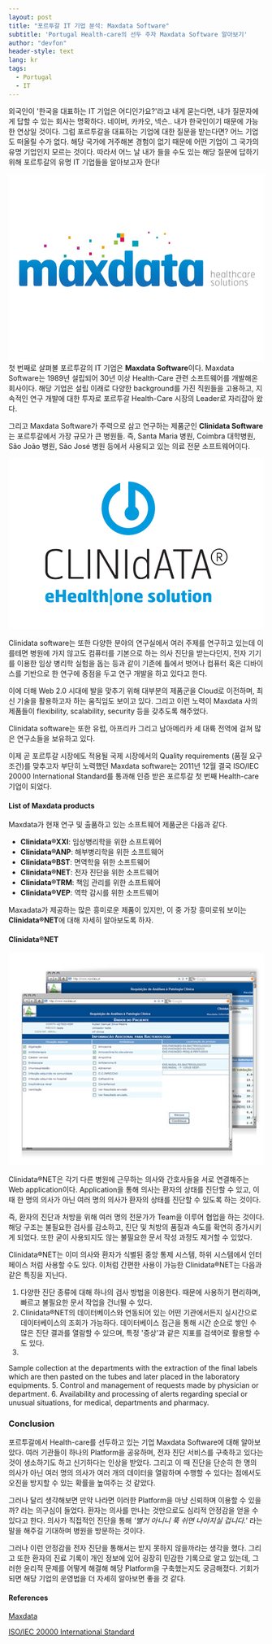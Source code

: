 ```yaml
---
layout: post
title: "포르투갈 IT 기업 분석: Maxdata Software"
subtitle: 'Portugal Health-care의 선두 주자 Maxdata Software 알아보기'
author: "devfon"
header-style: text
lang: kr
tags:
  - Portugal
  - IT
---
```


외국인이 '한국을 대표하는 IT 기업은 어디인가요?'라고 내게 묻는다면, 내가 질문자에게 답할 수 있는 회사는 명확하다. 네이버, 카카오, 넥슨.. 내가 한국인이기 때문에 가능한 연상일 것이다. 그럼 포르투갈을 대표하는 기업에 대한 질문을 받는다면? 어느 기업도 떠올릴 수가 없다. 해당 국가에 거주해본 경험이 없기 때문에 어떤 기업이 그 국가의 유명 기업인지 모르는 것이다. 따라서 어느 날 내가 들을 수도 있는 해당 질문에 답하기 위해 포르투갈의 유명 IT 기업들을 알아보고자 한다!

![](/img/in-post/Maxdata_logo.jpg)
첫 번째로 살펴볼 포르투갈의 IT 기업은 **Maxdata Software**이다. Maxdata Software는 1989년 설립되어 30년 이상 Health-Care 관련 소프트웨어를 개발해온 회사이다. 해당 기업은 설립 이래로 다양한 background를 가진 직원들을 고용하고, 지속적인 연구 개발에 대한 투자로 포르투갈 Health-Care 시장의 Leader로 자리잡아 왔다. 

그리고 Maxdata Software가 주력으로 삼고 연구하는 제품군인 **Clinidata Software**는 포르투갈에서 가장 규모가 큰 병원들. 즉, Santa Maria 병원, Coimbra 대학병원, São João 병원, São José 병원 등에서 사용되고 있는 의료 전문 소프트웨어이다.

![](/img/in-post/clinidata.jpg)

Clinidata software는 또한 다양한 분야의 연구실에서 여러 주제를 연구하고 있는데 이를테면 병원에 가지 않고도 컴퓨터를 기본으로 하는 의사 진단을 받는다던지, 전자 기기를 이용한 임상 병리학 실험을 돕는 등과 같이 기존에 틀에서 벗어나 컴퓨터 혹은 디바이스를 기반으로 한 연구에 중점을 두고 연구 개발을 하고 있다고 한다. 

이에 더해 Web 2.0 시대에 발을 맞추기 위해 대부분의 제품군을 Cloud로 이전하며, 최신 기술을 활용하고자 하는 움직임도 보이고 있다. 그리고 이런 노력이 Maxdata 사의 제품들이 flexibility, scalability, security 등을 갖추도록 해주었다.

Clinidata software는 또한 유럽, 아프리카 그리고 남아메리카 세 대륙 전역에 걸쳐 많은 연구소들을 보유하고 있다.

이제 곧 포르투갈 시장에도 적용될 국제 시장에서의 Quality requirements (품질 요구조건)를 맞추고자 부단히 노력했던 Maxdata software는 2011년 12월 결국 ISO/IEC 20000 International Standard를 통과해 인증 받은 포르투갈 첫 번째 Health-care 기업이 되었다.

#### List of Maxdata products
Maxdata가 현재 연구 및 출품하고 있는 소프트웨어 제품군은 다음과 같다.

- **Clinidata®XXI**: 임상병리학을 위한 소프트웨어
- **Clinidata®ANP**: 해부병리학을 위한 소프트웨어
- **Clinidata®BST**: 면역학을 위한 소프트웨어
- **Clinidata®NET**: 전자 진단을 위한 소프트웨어
- **Clinidata®TRM**: 책임 관리를 위한 소프트웨어
- **Clinidata®VEP**: 역학 감시를 위한 소프트웨어

Maxadata가 제공하는 많은 흥미로운 제품이 있지만, 이 중 가장 흥미로워 보이는 **Clinidata®NET**에 대해 자세히 알아보도록 하자.

#### Clinidata®NET
![](/img/in-post/clininet.jpg)

Clinidata®NET은 각기 다른 병원에 근무하는 의사와 간호사들을 서로 연결해주는 Web application이다. Application을 통해 의사는 환자의 상태를 진단할 수 있고, 이 때 한 명의 의사가 아닌 여러 명의 의사가 환자의 상태를 진단할 수 있도록 하는 것이다.

즉, 환자의 진단과 처방을 위해 여러 명의 전문가가 Team을 이루어 협업을 하는 것이다. 해당 구조는 불필요한 검사를 감소하고, 진단 및 처방의 품질과 속도를 확연히 증가시키게 되었다. 또한 굳이 사용되지도 않는 불필요한 문서 작성 과정도 제거할 수 있었다. 

Clinidata®NET는 이미 의사와 환자가 식별된 중앙 통제 시스템, 하위 시스템에서 인터페이스 처럼 사용할 수도 있다. 이처럼 간편한 사용이 가능한 Clinidata®NET는 다음과 같은 특징을 지닌다.

1. 다양한 진단 종류에 대해 하나의 검사 방법을 이용한다. 때문에 사용하기 편리하며, 빠르고 불필요한 문서 작업을 건너뛸 수 있다. 
2. Clinidata®NET의 데이터베이스와 연동되어 있는 어떤 기관에서든지 실시간으로 데이터베이스의 조회가 가능하다. 데이터베이스 접근을 통해 시간 순으로 쌓인 수 많은 진단 결과를 열람할 수 있으며, 특정 '증상'과 같은 지표를 검색어로 활용할 수도 있다.
4. 
Sample collection at the departments with the extraction of the final labels which are then pasted on the tubes and later placed in the laboratory equipments.
5. Control and management of requests made by physician or department.
6. Availability and processing of alerts regarding special or unusual situations, for medical, departments and pharmacy.

### Conclusion
포르투갈에서 Health-care를 선두하고 있는 기업 Maxdata Software에 대해 알아보았다. 여러 기관들이 하나의 Platform을 공유하며, 전자 진단 서비스를 구축하고 있다는 것이 생소하기도 하고 신기하다는 인상을 받았다. 그리고 이 때 진단을 단순히 한 명의 의사가 아닌 여러 명의 의사가 여러 개의 데이터을 열람하며 수행할 수 있다는 점에서도 오진을 방지할 수 있는 확률을 높여주는 것 같았다.

그러나 달리 생각해보면 만약 나라면 이러한 Platform을 마냥 신뢰하며 이용할 수 있을까? 라는 의구심이 들었다. 환자는 의사를 만나는 것만으로도 심리적 안정감을 얻을 수 있다고 한다. 의사가 직접적인 진단을 통해 *'별거 아니니 푹 쉬면 나아지실 겁니다.'* 라는 말을 해주길 기대하며 병원을 방문하는 것이다.

그러나 이런 안정감을 전자 진단을 통해서는 받지 못하지 않을까라는 생각을 했다. 그리고 또한 환자의 진료 기록이 개인 정보에 있어 굉장히 민감한 기록으로 알고 있는데, 그러한 윤리적 문제를 어떻게 해결해 해당 Platform을 구축했는지도 궁금해졌다. 기회가 되면 해당 기업의 운영법을 더 자세히 알아보면 좋을 것 같다.

#### References
[Maxdata](http://www.maxdata.pt/pt)

[ISO/IEC 20000 International Standard](https://apmg-international.com/product/iso-20000)